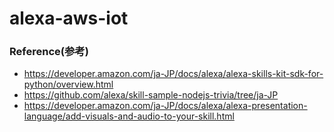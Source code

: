 # alexa-aws-iot

### Reference(参考)

- https://developer.amazon.com/ja-JP/docs/alexa/alexa-skills-kit-sdk-for-python/overview.html
- https://github.com/alexa/skill-sample-nodejs-trivia/tree/ja-JP
- https://developer.amazon.com/ja-JP/docs/alexa/alexa-presentation-language/add-visuals-and-audio-to-your-skill.html
